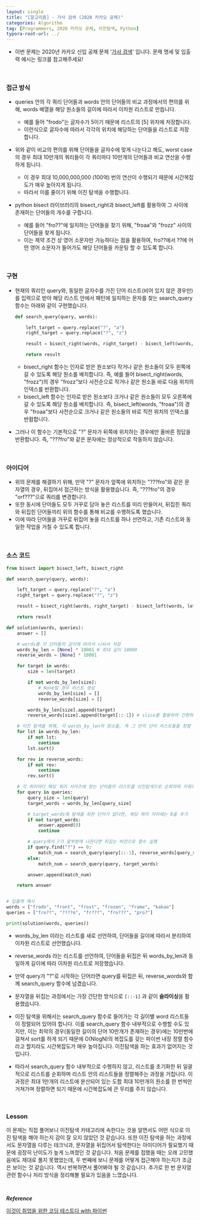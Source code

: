 ```yaml
---
layout: single
title: "[알고리즘] - 가사 검색 (2020 카카오 공채)"
categories: Algorithm
tag: [Programmers, 2020 카카오 공채, 이진탐색, Python]
typora-root-url: ../
---
```






- 이번 문제는 2020년 카카오 신입 공채 문제 '[가사 검색](https://school.programmers.co.kr/learn/courses/30/lessons/60060)' 입니다. 문제 명세 및 입출력 예시는 링크를 참고해주세요!

<br/>

### 접근 방식

- queries 안의 각 쿼리 단어들과 words 안의 단어들의 비교 과정에서의 편의를 위해, words 배열을 해당 원소들의 길이에 따라서 이차원 리스트로 만듭니다.
  - 예를 들어 "frodo"는 글자수가 5이기 때문에 리스트의 [5] 위치에 저장합니다.
  - 이런식으로 글자수에 따라서 각각의 위치에 해당하는 단어들을 리스트로 저장합니다.

- 위와 같이 비교의 편의를 위해 단어들을 글자수에 맞게 나눈다고 해도, worst case의 경우 최대 10만개의 쿼리들이 각 쿼리마다 10만개의 단어들과 비교 연산을 수행하게 됩니다.
  - 이 경우 최대 10,000,000,000 (100억) 번의 연산이 수행되기 때문에 시간복잡도가 매우 높아지게 됩니다.
  - 따라서 이를 줄이기 위해 이진 탐색을 수행합니다.
- python bisect 라이브러리의 bisect_right과 bisect_left를 활용하여 그 사이에 존재하는 단어들의 개수를 구합니다.
  - 예를 들어 "fro??"에 일치하는 단어들을 찾기 위해, "froaa"와 "frozz" 사이의 단어들을 찾게 됩니다.
  - 이는 제약 조건 상 영어 소문자만 가능하다는 점을 활용하여, fro??에서 ??에 어떤 영어 소문자가 들어가도 해당 단어들을 카운팅 할 수 있도록 합니다.



<br/>

### 구현

- 현재의 쿼리인 query와, 동일한 글자수를 가진 단어 리스트(비어 있지 않은 경우만)를 입력으로 받아 해당 리스트 안에서 패턴에 일치하는 문자를 찾는 search_query함수는 아래와 같이 구현했습니다.

  ```python
  def search_query(query, words):
  
      left_target = query.replace("?", "a")
      right_target = query.replace("?", "z")
  
      result = bisect_right(words, right_target) - bisect_left(words, left_target)
  
      return result
  ```

  - bisect_right 함수는 인자로 받은 원소보다 작거나 같은 원소들이 모두 왼쪽에 갈 수 있도록 해당 원소를 배치합니다. 즉, 예를 들어 bisect_right(words, "frozz")의 경우 "frozz"보다 사전순으로 작거나 같은 원소들 바로 다음 위치의 인덱스를 반환합니다.
  - bisect_left 함수는 인자로 받은 원소보다 크거나 같은 원소들이 모두 오른쪽에 갈 수 있도록 해당 원소를 배치합니다. 즉, bisect_left(words, "froaa")의 경우 "froaa"보다 사전순으로 크거나 같은 원소들의 바로 직전 위치의 인덱스를 반홥합니다.

- 그러나 이 함수는 기본적으로 "?" 문자가 뒤쪽에 위치하는 경우에만 올바른 정답을 반환합니다. 즉, "???fro"와 같은 문자에는 정상적으로 작동하지 않습니다.



<br/>

### 아이디어

- 위의 문제를 해결하기 위해, 만약 "?" 문자가 앞쪽에 위치하는 "???fro"와 같은 문자열의 경우, 뒤집어서 접근하는 방식을 활용했습니다. 즉, "???fro"의 경우 "orf???"으로 쿼리를 변경합니다. 
- 또한 동시에 단어들도 모두 거꾸로 담아 놓은 리스트를 미리 만들어서, 뒤집힌 쿼리와 뒤집힌 단어들끼리 위의 함수를 통해 비교를 수행하도록 했습니다.
- 이에 따라 단어들을 거꾸로 뒤집어 놓을 리스트를 하나 선언하고, 기존 리스트와 동일한 작업을 거칠 수 있도록 합니다.



<br/>

### 소스 코드

```python
from bisect import bisect_left, bisect_right

def search_query(query, words):

    left_target = query.replace("?", "a")
    right_target = query.replace("?", "z")

    result = bisect_right(words, right_target) - bisect_left(words, left_target)

    return result

def solution(words, queries):
    answer = []

    # words를 각 단어들의 길이에 따라서 나눠서 저장
    words_by_len = [None] * 10001 # 최대 길이 10000
    reverse_words = [None] * 10001

    for target in words:
        size = len(target)

        if not words_by_len[size]:
            # None일 경우 리스트 생성
            words_by_len[size] = []
            reverse_words[size] = []

        words_by_len[size].append(target)
        reverse_words[size].append(target[::-1]) # slice를 활용하여 간편하게 뒤집기

    # 이진 탐색을 위해, 각 words_by_len의 원소들, 즉 그 안의 단어 리스트들을 정렬
    for lst in words_by_len:
        if not lst:
            continue
        lst.sort()

    for rev in reverse_words:
        if not rev:
            continue
        rev.sort()

    # 각 쿼리마다 해당 쿼리 사이즈에 맞는 단어들의 리스트를 이진탐색으로 순회하며 키워드가 일치하는지 확인
    for query in queries:
        query_size = len(query)
        target_words = words_by_len[query_size]

        # target_words에 탐색을 위한 단어가 없다면, 해당 쿼리 자리에는 0을 추가
        if not target_words:
            answer.append(0)
            continue

        # query에서 ?가 앞부분에 나온다면 뒤집는 버전으로 함수 실행
        if query.find("?") == 0:
            match_num = search_query(query[::-1], reverse_words[query_size])
        else:
            match_num = search_query(query, target_words)

        answer.append(match_num)

    return answer


# 입출력 예시
words = ["frodo", "front", "frost", "frozen", "frame", "kakao"]
queries = ["fro??", "????o", "fr???", "fro???", "pro?"]

print(solution(words, queries))
```

- words_by_len 이라는 리스트를 새로 선언하여, 단어들을 길이에 따라서 분리하여 이차원 리스트로 선언했습니다.

- reverse_words 라는 리스트를 선언하여, 단어들을 뒤집은 뒤 words_by_len과 동일하게 길이에 따라 이차원 리스트로 저장했습니다.

- 만약 query가 "?"로 시작하는 단어라면 query를 뒤집은 뒤, reverse_words와 함께 search_query 함수에 넘겼습니다.

- 문자열을 뒤집는 과정에서는 가장 간단한 방식으로 `[::-1]` 과 같이 **슬라이싱**을 활용했습니다.

- 이진 탐색을 위해서는 search_query 함수로 들어가는 각 길이별 word 리스트들이 정렬되어 있어야 합니다. 이를 search_query 함수 내부적으로 수행할 수도 있지만, 이는 최악의 경우(동일한 길이의 단어 10만개가 존재하는 경우)에는 10만번에 걸쳐서 sort를 하게 되기 때문에 O(NlogN)의 복잡도를 갖는 파이썬 내장 정렬 함수라고 할지라도 시간복잡도가 매우 높아집니다. 이진탐색을 하는 효과가 없어지는 것입니다.

- 따라서 search_query 함수 내부적으로 수행하지 않고, 리스트를 초기화한 뒤 일괄적으로 리스트를 순회하며 리스트 안의 리스트들을 정렬해주는 과정을 거칩니다. 이 과정은 최대 1만개의 리스트에 분산되어 있는 도합 최대 10만개의 원소를 한 번씩만 거쳐가며 정렬하면 되기 때문에 시간복잡도에 큰 무리를 주지 않습니다.

  

<br/>

### Lesson

이 문제는 직접 풀어보니 이진탐색 카테고리에 속한다는 것을 알면서도 어떤 식으로 이진 탐색을 해야 하는지 감이 잘 오지 않았던 것 같습니다. 또한 이진 탐색을 하는 과정에서도 문자열을 다루는 테크닉과, 문자열을 뒤집어서 탐색한다는 아이디어가 필요했기 때문에 굉장히 난이도가 높게 느껴졌던 것 같습니다. 처음 문제를 접했을 때는 오래 고민했음에도 제대로 풀지 못했었는데, 두 번째에 보니 문제를 어떻게 접근해야 하는지가 조금은 보이는 것 같습니다. 역시 반복하면서 풀어봐야 될 것 같습니다. 추가로 한 번 문자열 관련 함수나 처리 방식을 정리해볼 필요가 있음을 느꼈습니다.



<br/>

***Reference***

[이것이 취업을 위한 코딩 테스트다 with 파이썬](https://www.yes24.com/Product/Goods/91433923)
